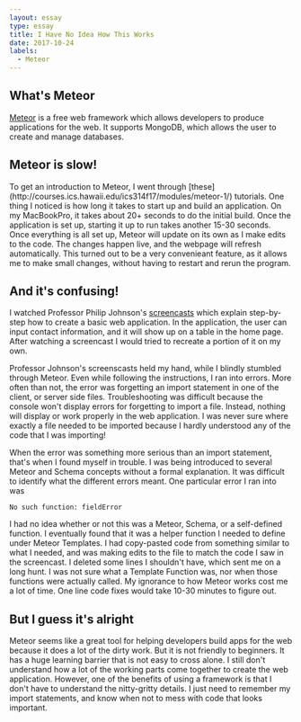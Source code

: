 ```yaml
---
layout: essay
type: essay
title: I Have No Idea How This Works
date: 2017-10-24
labels:
  - Meteor
---
```

<h2>What's Meteor</h2>

[Meteor](https://en.wikipedia.org/wiki/Meteor_(web_framework)) is a free web framework which allows developers to produce applications for the web. It supports MongoDB, which allows the user to create and manage databases.

<h2>Meteor is slow!</h2>
To get an introduction to Meteor, I went through [these](http://courses.ics.hawaii.edu/ics314f17/modules/meteor-1/) tutorials. One thing I noticed is how long it takes to start up and build an application. On my MacBookPro, it takes about 20+ seconds to do the initial build. Once the application is set up, starting it up to run takes another 15-30 seconds. Once everything is all set up, Meteor will update on its own as I make edits to the code. The changes happen live, and the webpage will refresh automatically. This turned out to be a very convenieant feature, as it allows me to make small changes, without having to restart and rerun the program.

<h2>And it's confusing!</h2>

I watched Professor Philip Johnson's [screencasts](http://courses.ics.hawaii.edu/ics314f17/modules/meteor-2/) which explain step-by-step how to create a basic web application. In the application, the user can input contact information, and it will show up on a table in the home page. After watching a screencast I would tried to recreate a portion of it on my own.

Professor Johnson's screenscasts held my hand, while I blindly stumbled through Meteor. Even while following the instructions, I ran into errors. More often than not, the error was forgetting an import statement in one of the client, or server side files. Troubleshooting was difficult because the console won't display errors for forgetting to import a file. Instead, nothing will display or work properly in the web application. I was never sure where exactly a file needed to be imported because I hardly understood any of the code that I was importing!

When the error was something more serious than an import statement, that's when I found myself in trouble. I was being introduced to several Meteor and Schema concepts without a formal explanation. It was difficult to identify what the different errors meant. One particular error I ran into was

```
No such function: fieldError
```

I had no idea whether or not this was a Meteor, Schema, or a self-defined function. I eventually found that it was a helper function I needed to define under Meteor Templates. I had copy-pasted code from something similar to what I needed, and was making edits to the file to match the code I saw in the screencast. I deleted some lines I shouldn't have, which sent me on a long hunt. I was not sure what a Template Function was, nor when those functions were actually called. My ignorance to how Meteor works cost me a lot of time. One line code fixes would take 10-30 minutes to figure out.

<h2>But I guess it's alright</h2>

Meteor seems like a great tool for helping developers build apps for the web because it does a lot of the dirty work. But it is not friendly to beginners. It has a huge learning barrier that is not easy to cross alone. I still don't understand how a lot of the working parts come together to create the web application. However, one of the benefits of using a framework is that I don't have to understand the nitty-gritty details. I just need to remember my import statements, and know when not to mess with code that looks important.
